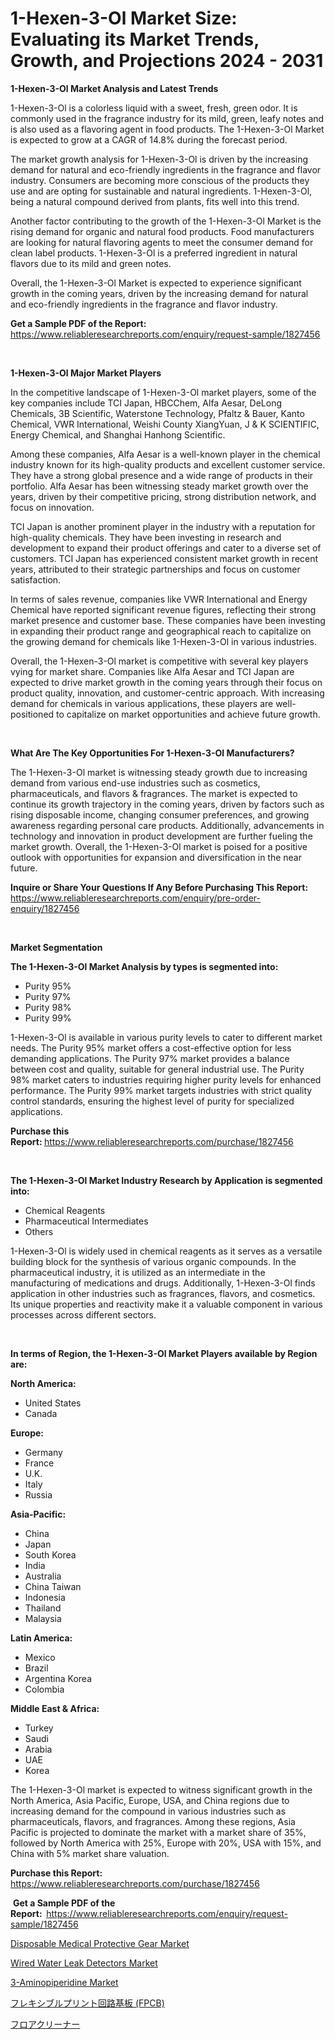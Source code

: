 <p><h1>1-Hexen-3-Ol Market Size: Evaluating its Market Trends, Growth, and Projections 2024 - 2031</h1></p><p><strong>1-Hexen-3-Ol Market Analysis and Latest Trends</strong></p>
<p><p>1-Hexen-3-Ol is a colorless liquid with a sweet, fresh, green odor. It is commonly used in the fragrance industry for its mild, green, leafy notes and is also used as a flavoring agent in food products. The 1-Hexen-3-Ol Market is expected to grow at a CAGR of 14.8% during the forecast period.</p><p>The market growth analysis for 1-Hexen-3-Ol is driven by the increasing demand for natural and eco-friendly ingredients in the fragrance and flavor industry. Consumers are becoming more conscious of the products they use and are opting for sustainable and natural ingredients. 1-Hexen-3-Ol, being a natural compound derived from plants, fits well into this trend.</p><p>Another factor contributing to the growth of the 1-Hexen-3-Ol Market is the rising demand for organic and natural food products. Food manufacturers are looking for natural flavoring agents to meet the consumer demand for clean label products. 1-Hexen-3-Ol is a preferred ingredient in natural flavors due to its mild and green notes.</p><p>Overall, the 1-Hexen-3-Ol Market is expected to experience significant growth in the coming years, driven by the increasing demand for natural and eco-friendly ingredients in the fragrance and flavor industry.</p></p>
<p><strong>Get a Sample PDF of the Report:&nbsp;</strong> <a href="https://www.reliableresearchreports.com/enquiry/request-sample/1827456">https://www.reliableresearchreports.com/enquiry/request-sample/1827456</a></p>
<p>&nbsp;</p>
<p><strong>1-Hexen-3-Ol Major Market Players</strong></p>
<p><p>In the competitive landscape of 1-Hexen-3-Ol market players, some of the key companies include TCI Japan, HBCChem, Alfa Aesar, DeLong Chemicals, 3B Scientific, Waterstone Technology, Pfaltz & Bauer, Kanto Chemical, VWR International, Weishi County XiangYuan, J & K SCIENTIFIC, Energy Chemical, and Shanghai Hanhong Scientific.</p><p>Among these companies, Alfa Aesar is a well-known player in the chemical industry known for its high-quality products and excellent customer service. They have a strong global presence and a wide range of products in their portfolio. Alfa Aesar has been witnessing steady market growth over the years, driven by their competitive pricing, strong distribution network, and focus on innovation.</p><p>TCI Japan is another prominent player in the industry with a reputation for high-quality chemicals. They have been investing in research and development to expand their product offerings and cater to a diverse set of customers. TCI Japan has experienced consistent market growth in recent years, attributed to their strategic partnerships and focus on customer satisfaction.</p><p>In terms of sales revenue, companies like VWR International and Energy Chemical have reported significant revenue figures, reflecting their strong market presence and customer base. These companies have been investing in expanding their product range and geographical reach to capitalize on the growing demand for chemicals like 1-Hexen-3-Ol in various industries.</p><p>Overall, the 1-Hexen-3-Ol market is competitive with several key players vying for market share. Companies like Alfa Aesar and TCI Japan are expected to drive market growth in the coming years through their focus on product quality, innovation, and customer-centric approach. With increasing demand for chemicals in various applications, these players are well-positioned to capitalize on market opportunities and achieve future growth.</p></p>
<p>&nbsp;</p>
<p><strong>What Are The Key Opportunities For 1-Hexen-3-Ol Manufacturers?</strong></p>
<p><p>The 1-Hexen-3-Ol market is witnessing steady growth due to increasing demand from various end-use industries such as cosmetics, pharmaceuticals, and flavors & fragrances. The market is expected to continue its growth trajectory in the coming years, driven by factors such as rising disposable income, changing consumer preferences, and growing awareness regarding personal care products. Additionally, advancements in technology and innovation in product development are further fueling the market growth. Overall, the 1-Hexen-3-Ol market is poised for a positive outlook with opportunities for expansion and diversification in the near future.</p></p>
<p><strong>Inquire or Share Your Questions If Any Before Purchasing This Report:</strong> <a href="https://www.reliableresearchreports.com/enquiry/pre-order-enquiry/1827456">https://www.reliableresearchreports.com/enquiry/pre-order-enquiry/1827456</a></p>
<p>&nbsp;</p>
<p><strong>Market Segmentation</strong></p>
<p><strong>The 1-Hexen-3-Ol Market Analysis by types is segmented into:</strong></p>
<p><ul><li>Purity 95%</li><li>Purity 97%</li><li>Purity 98%</li><li>Purity 99%</li></ul></p>
<p><p>1-Hexen-3-Ol is available in various purity levels to cater to different market needs. The Purity 95% market offers a cost-effective option for less demanding applications. The Purity 97% market provides a balance between cost and quality, suitable for general industrial use. The Purity 98% market caters to industries requiring higher purity levels for enhanced performance. The Purity 99% market targets industries with strict quality control standards, ensuring the highest level of purity for specialized applications.</p></p>
<p><strong>Purchase this Report:&nbsp;</strong><a href="https://www.reliableresearchreports.com/purchase/1827456">https://www.reliableresearchreports.com/purchase/1827456</a></p>
<p>&nbsp;</p>
<p><strong>The 1-Hexen-3-Ol Market Industry Research by Application is segmented into:</strong></p>
<p><ul><li>Chemical Reagents</li><li>Pharmaceutical Intermediates</li><li>Others</li></ul></p>
<p><p>1-Hexen-3-Ol is widely used in chemical reagents as it serves as a versatile building block for the synthesis of various organic compounds. In the pharmaceutical industry, it is utilized as an intermediate in the manufacturing of medications and drugs. Additionally, 1-Hexen-3-Ol finds application in other industries such as fragrances, flavors, and cosmetics. Its unique properties and reactivity make it a valuable component in various processes across different sectors.</p></p>
<p>&nbsp;</p>
<p><strong>In terms of Region, the 1-Hexen-3-Ol Market Players available by Region are:</strong></p>
<p>
    <p> <strong> North America: </strong>
        <ul>
            <li>United States</li>
            <li>Canada</li>
        </ul>
        </p> 
    <p> <strong> Europe: </strong>
        <ul>
            <li>Germany</li>
            <li>France</li>
            <li>U.K.</li>
            <li>Italy</li>
            <li>Russia</li>
        </ul>
        </p> 
    <p> <strong> Asia-Pacific: </strong>
        <ul>
            <li>China</li>
            <li>Japan</li>
            <li>South Korea</li>
            <li>India</li>
            <li>Australia</li>
            <li>China Taiwan</li>
            <li>Indonesia</li>
            <li>Thailand</li>
            <li>Malaysia</li>
        </ul>
        </p> 
    <p> <strong> Latin America: </strong>
        <ul>
            <li>Mexico</li>
            <li>Brazil</li>
            <li>Argentina Korea</li>
            <li>Colombia</li>
        </ul>
        </p> 
    <p> <strong> Middle East & Africa: </strong>
        <ul>
            <li>Turkey</li>
            <li>Saudi</li>
            <li>Arabia</li>
            <li>UAE</li>
            <li>Korea</li>
        </ul>
    </p>
    </p>
<p><p>The 1-Hexen-3-Ol market is expected to witness significant growth in the North America, Asia Pacific, Europe, USA, and China regions due to increasing demand for the compound in various industries such as pharmaceuticals, flavors, and fragrances. Among these regions, Asia Pacific is projected to dominate the market with a market share of 35%, followed by North America with 25%, Europe with 20%, USA with 15%, and China with 5% market share valuation.</p></p>
<p><strong>Purchase this Report: </strong><a href="https://www.reliableresearchreports.com/purchase/1827456">https://www.reliableresearchreports.com/purchase/1827456</a></p>
<p>&nbsp;<strong>Get a Sample PDF of the Report:&nbsp;&nbsp;</strong><a href="https://www.reliableresearchreports.com/enquiry/request-sample/1827456">https://www.reliableresearchreports.com/enquiry/request-sample/1827456</a></p>
<p><strong></strong></p>
<p><p><a href="https://issuu.com/reportprime-2/docs/disposable-medical-protective-gear-market-size-203">Disposable Medical Protective Gear Market</a></p><p><a href="https://issuu.com/reportprime-2/docs/wired-water-leak-detectors-market-size-2030.pptx">Wired Water Leak Detectors Market</a></p><p><a href="https://github.com/jaidynmorantestelletmjzya/Market-Research-Report-List-1/blob/main/3-aminopiperidine-market.md">3-Aminopiperidine Market</a></p><p><a href="https://medium.com/@evekerluke2023/%E3%83%95%E3%83%AC%E3%82%AD%E3%82%B7%E3%83%96%E3%83%AB%E3%83%97%E3%83%AA%E3%83%B3%E3%83%88%E5%9F%BA%E6%9D%BF-fpcb-%E5%B8%82%E5%A0%B4%E8%AA%BF%E6%9F%BB%E3%83%AC%E3%83%9D%E3%83%BC%E3%83%88-%E3%81%9D%E3%81%AE%E6%AD%B4%E5%8F%B2%E3%81%A82031%E5%B9%B4%E3%81%BE%E3%81%A7%E3%81%AE%E4%BA%88%E6%B8%AC-7f37e2b281a2">フレキシブルプリント回路基板 (FPCB)</a></p><p><a href="https://medium.com/@munroco657/%E5%BA%8A%E6%8E%83%E9%99%A4%E6%A9%9F%E5%B8%82%E5%A0%B4-%E5%B8%82%E5%A0%B4%E3%82%B7%E3%82%A7%E3%82%A2-%E5%B8%82%E5%A0%B4%E5%8B%95%E5%90%91-%E3%81%9D%E3%81%97%E3%81%A6%E5%B0%86%E6%9D%A5%E6%88%90%E9%95%B7%E3%82%92%E6%8E%A2%E3%82%8B-1b74f6028a02">フロアクリーナー</a></p></p>